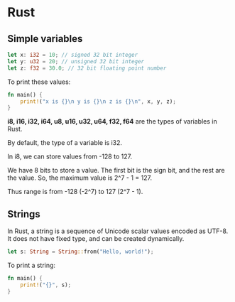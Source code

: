 # Rust

## Simple variables

```rust
let x: i32 = 10; // signed 32 bit integer
let y: u32 = 20; // unsigned 32 bit integer
let z: f32 = 30.0; // 32 bit floating point number
```
To print these values:

```rust
fn main() {
    print!("x is {}\n y is {}\n z is {}\n", x, y, z);
}   
```
**i8, i16, i32, i64, u8, u16, u32, u64, f32, f64** are the types of variables in Rust.

By default, the type of a variable is i32.

In i8, we can store values from -128 to 127.

We have 8 bits to store a value. The first bit is the sign bit, and the rest are the value.
So, the maximum value is 2^7 - 1 = 127.

Thus range is from -128 (-2^7) to 127 (2^7 - 1).

## Strings

In Rust, a string is a sequence of Unicode scalar values encoded as UTF-8. 
It does not have fixed type, and can be created dynamically.

```rust
let s: String = String::from("Hello, world!");
```

To print a string:

```rust
fn main() {
    print!("{}", s);
}
```